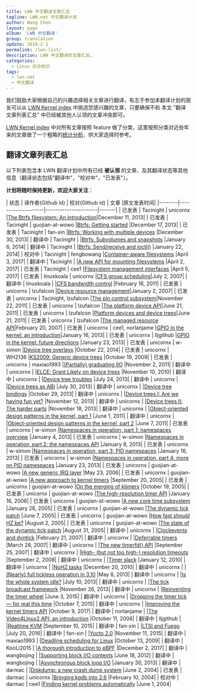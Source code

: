 ```yaml
---
title: LWN 中文翻译文章汇总
tagline: LWN.net 中文翻译计划
author: Wang Chen
layout: page
album: 'LWN 中文翻译'
group: translation
update: 2018-2-1
permalink: /lwn-list/
description: LWN 中文翻译的文章汇总。
categories:
  - Linux 综合知识
tags:
  - lwn.net
  - 中文翻译
---
```


我们鼓励大家根据自己的兴趣选择相关文章进行翻译，有志于参加本翻译计划的朋友可以从 [LWN Kernel index][2] 中挑选您感兴趣的文章，只要确保不和 本文 "翻译文章列表汇总" 中已经被其他人认领的文章冲突即可。

[LWN Kernel index][2] 中对所有文章按照 feature 做了分类，这里按照分类对近些年来的文章做了一个粗略的[统计分析](/lwn-kernel-articles-analysis)，供大家选择时参考。

## 翻译文章列表汇总

以下列表包含本 LWN 翻译计划中所有已经 **被认领** 的文章、及其翻译状态等其他信息（翻译状态包括"翻译中"，"校对中"，"已发表"）。

**计划将随时保持更新，欢迎大家关注**：

| 状态   | 译作者(Github id)  | 校对(Github id)    | 文章  |原文发表时间|
|--------|--------------------|----------------------|-------|
| 已发表 | Tacinight          | unicornx             |[The Btrfs filesystem: An introduction](/lwn-576276-the-btrfs-filesystem-an-introduction)|December 11, 2013|
| 已发表 | Tacinight          | guojian-at-wowo      |[Btrfs: Getting started](/lwn-577218-btrfs-getting-started/) |December 17, 2013|
| 已发表 | Tacinight          | fan-xin              |[Btrfs: Working with multiple devices](/lwn-577961-btrfs-working-with-multiple-devices) |December 30, 2013|
| 翻译中 | Tacinight          |                      |[Btrfs: Subvolumes and snapshots](https://lwn.net/Articles/579009/) |January 6, 2014|
| 翻译中 | Tacinight          |                      |[Btrfs: Send/receive and ioctl()](https://lwn.net/Articles/581558/) |January 22, 2014|
| 校对中 | Tacinight          | fengbowang           |[Container-aware filesystems](https://lwn.net/Articles/718639/) |April 3, 2017|
| 翻译中 | Tacinight          |                      |[A new API for mounting filesystems](https://lwn.net/Articles/718638/) |April 2, 2017|
| 已发表 | Tacinight          | cee1                 |[Filesystem management interfaces](/lwn-718803-filesystem-management-interfaces) |April 5, 2017|
| 已发表 | linuxkoala         | unicornx             |[CFS group scheduling](/lwn-240474-cfs-group-scheduling)|July 2, 2007|
| 翻译中 | linuxkoala         |                      |[CFS bandwidth control](https://lwn.net/Articles/428230/) |February 16, 2011|
| 已发表 | unicornx           | lzufalcon            |[Device resource management](/lwn-215996-device-resource-management)|January 2, 2007|
| 已发表 | unicornx           | Tacinight, lzufalcon |[The pin control subsystem](/lwn-468759-pincontrol-subsystem)|November 22, 2011|
| 已发表 | unicornx           | lzufalcon            |[The platform device API](/lwn-448499-platform-device-api)|June 21, 2011|
| 已发表 | unicornx           | lzufalcon            |[Platform devices and device trees](/lwn-448502-platform-devices-and-device-trees)|June 21, 2011|
| 已发表 | unicornx           | lzufalcon            |[The managed resource API](/lwn-222860-the-managed-resource-api)|February 20, 2007|
| 已发表 | unicornx           | cee1, norlanjame     |[GPIO in the kernel: an introduction](/lwn-532714-gpio-in-the-kernel)|January 16, 2013|
| 已发表 | unicornx           | lljgithub            |[GPIO in the kernel: future directions](/lwn-533632-gpio-in-the-kernel-future-directions) |January 23, 2013|
| 已发表 | unicornx           | w-simon              |[Device tree overlays](/lwn-616859-device-tree-overlays) |October 22, 2014|
| 已发表 | unicornx           | WH2136               |[KS2009: Generic device trees](/lwn-357487-generic-device-trees) |October 19, 2009|
| 已发表 | unicornx           | maxiao1993           |[(Partially) graduating IIO](/lwn-465358-graduating-iio) |November 2, 2011|
| 翻译中 | unicornx           |                      |[ELCE: Grant Likely on device trees](https://lwn.net/Articles/414016/) |November 10, 2010|
| 翻译中 | unicornx           |                      |[Device tree troubles](https://lwn.net/Articles/560523/) |July 24, 2013|
| 翻译中 | unicornx           |                      |[Device trees as ABI](https://lwn.net/Articles/561462/) |July 30, 2013|
| 翻译中 | unicornx           |                      |[Device tree bindings](https://lwn.net/Articles/572114/) |October 29, 2013|
| 翻译中 | unicornx           |                      |[Device trees I: Are we having fun yet?](https://lwn.net/Articles/572692/) |November 12, 2013|
| 翻译中 | unicornx           |                      |[Device trees II: The harder parts](https://lwn.net/Articles/573409/) |November 18, 2013|
| 翻译中 | unicornx           |                      |[Object-oriented design patterns in the kernel, part 1](https://lwn.net/Articles/444910/) |June 1, 2011|
| 翻译中 | unicornx           |                      |[Object-oriented design patterns in the kernel, part 2](https://lwn.net/Articles/446317/) |June 7, 2011|
| 已发表 | unicornx           | w-simon              |[Namespaces in operation, part 1: namespaces overview](/lwn-531114-namespaces-in-op-part1) |January 4, 2013|
| 已发表 | unicornx           | w-simon              |[Namespaces in operation, part 2: the namespaces API](/lwn-531381-namespaces-in-op-part2) |January 8, 2013|
| 已发表 | unicornx           | w-simon              |[Namespaces in operation, part 3: PID namespaces](/lwn-531419-namespaces-in-op-part3) |January 16, 2013|
| 已发表 | unicornx           | w-simon              |[Namespaces in operation, part 4: more on PID namespaces](/lwn-532748-namespaces-in-op-part4) |January 23, 2013|
| 已发表 | unicornx           | guojian-at-wowo      |[A new generic IRQ layer](/lwn-184750-generic-irq-layer) |May 23, 2006|
| 已发表 | unicornx           | guojian-at-wowo      |[A new approach to kernel timers](/lwn-152436-new-approach-to-ktimers) |September 20, 2005|
| 已发表 | unicornx           | guojian-at-wowo      |[On the merging of ktimers](/lwn-156325-on-merging-of-ktimers) |October 19, 2005|
| 已发表 | unicornx           | guojian-at-wowo      |[The high-resolution timer API](/lwn-167897-hrtimer-api) |January 16, 2006|
| 已发表 | unicornx           | guojian-at-wowo      |[A new core time subsystem](/lwn-120850-a-new-core-time-subsystem) |January 26, 2005|
| 已发表 | unicornx           | guojian-at-wowo      |[The dynamic tick patch](/lwn-138969-dynamic-tick-patch) |June 7, 2005|
| 已发表 | unicornx           | guojian-at-wowo      |[How fast should HZ be?](/lwn-145973-how-fast-should-hz-be) |August 2, 2005|
| 已发表 | unicornx           | guojian-at-wowo      |[The state of the dynamic tick patch](/lwn-149877-state-of-dynamic-tick-patch) |August 31, 2005|
| 翻译中 | unicornx           |                      |[Clockevents and dyntick](https://lwn.net/Articles/223185/) |February 21, 2007|
| 翻译中 | unicornx           |                      |[Deferrable timers](https://lwn.net/Articles/228143/) |March 28, 2007|
| 翻译中 | unicornx           |                      |[The new timerfd() API](https://lwn.net/Articles/251413/) |September 25, 2007|
| 翻译中 | unicornx           |                      |[High- (but not too high-) resolution timeouts](https://lwn.net/Articles/296578/) |September 2, 2008|
| 翻译中 | unicornx           |                      |[Timer slack](https://lwn.net/Articles/369549/) |January 12, 2010|
| 翻译中 | unicornx           |                      |[NoHZ tasks](https://lwn.net/Articles/420544/) |December 20, 2010|
| 翻译中 | unicornx           |                      |[(Nearly) full tickless operation in 3.10](https://lwn.net/Articles/549580/) |May 8, 2013|
| 翻译中 | unicornx           |                      |[Is the whole system idle?](https://lwn.net/Articles/558284/) |July 10, 2013|
| 翻译中 | unicornx           |                      |[The tick broadcast framework](https://lwn.net/Articles/574962/) |November 26, 2013|
| 翻译中 | unicornx           |                      |[Reinventing the timer wheel](https://lwn.net/Articles/646950/) |June 3, 2015|
| 翻译中 | unicornx           |                      |[Dropping the timer tick — for real this time](https://lwn.net/Articles/659490/) |October 7, 2015|
| 翻译中 | unicornx           |                      |[Improving the kernel timers API](https://lwn.net/Articles/735887/) |October 9, 2017|
| 翻译中 | norlanjame         |                      |[The Video4Linux2 API: an introduction](https://lwn.net/Articles/203924/) |October 11, 2006|
| 翻译中 | lljgithub          |                      |[Realtime KVM](https://lwn.net/Articles/656807/) |September 10, 2015|
| 翻译中 | fan-xin            |                      |[LTSI and Fuego](https://lwn.net/Articles/694880/) |July 20, 2016|
| 翻译中 | fan-xin            |                      |[Yocto 2.0](https://lwn.net/Articles/664073/) |November 11, 2015|
| 翻译中 | maxiao1993         |                      |[Deadline scheduling for Linux](https://lwn.net/Articles/356576/) |October 13, 2009|
| 翻译中 | KooLi2015          |                      |[A thorough introduction to eBPF](https://lwn.net/Articles/740157/) |December 2, 2017|
| 翻译中 | wangbojing         |                      |[Supporting block I/O contexts](https://lwn.net/Articles/502472/) |June 18, 2012|
| 翻译中 | wangbojing         |                      |[Asynchronous block loop I/O](https://lwn.net/Articles/535034/) |January 30, 2013|
| 翻译中 | darmac             |                      |[Diskdump: a new crash dump system](https://lwn.net/Articles/87684/) |June 2, 2004|
| 已发表 | darmac             | unicornx             |[Bringing kgdb into 2.6](/lwn-70465-bringing-kgdb-into-2.6) |February 10, 2004|
| 校对中 | darmac             | cee1                 |[Finding kernel problems automatically](https://lwn.net/Articles/87538/) |June 1, 2004|


[1]: http://tinylab.org
[2]: https://lwn.net/Kernel/Index/
